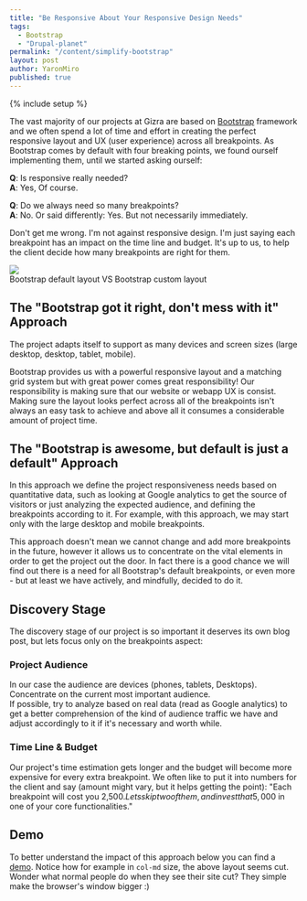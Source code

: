 ```yaml
---
title: "Be Responsive About Your Responsive Design Needs"
tags:
  - Bootstrap
  - "Drupal-planet"
permalink: "/content/simplify-bootstrap"
layout: post
author: YaronMiro
published: true
---
```


{% include setup %}

The vast majority of our projects at Gizra are based on [Bootstrap](http://getbootstrap.com/) framework and we often spend a lot of time and effort in creating the perfect responsive layout and UX (user experience)
across all breakpoints. As Bootstrap comes by default with four breaking points, we found ourself implementing them, until we started asking ourself:

__Q__: Is responsive really needed?  
__A__: Yes, Of course.

__Q__: Do we always need so many breakpoints?  
__A__: No. Or said differently: Yes. But not necessarily immediately.

Don't get me wrong. I'm not against responsive design. I'm just saying each breakpoint has an impact on the time line and budget. It's up to us, to help the client decide how many breakpoints are right for them.


<div class="thumbnail">
  <img src="{{BASE_PATH}}/assets/images/posts/simplify-bootstrap/image.gif">
  <div class="caption">Bootstrap default layout VS Bootstrap custom layout</div>
</div>

<!-- more -->

## The "Bootstrap got it right, don't mess with it" Approach

The project adapts itself to support as many devices and screen sizes (large desktop, desktop, tablet, mobile).

Bootstrap provides us with a powerful responsive layout and a matching grid system
but with great power comes great responsibility!
Our responsibility is making sure that our website or webapp UX is
consist. Making sure the layout looks perfect across all of the breakpoints isn't always
an easy task to achieve and above all it consumes a considerable amount of project time.

## The "Bootstrap is awesome, but default is just a default" Approach

In this approach we define the project responsiveness needs based on quantitative data, such as looking at Google analytics to get the source of visitors or just analyzing the expected audience, and defining the breakpoints according to it. For example, with this approach, we may start only with the large desktop and mobile breakpoints.

This approach doesn't mean we cannot change and add more breakpoints in the future, however it allows us to concentrate on the vital elements in order to get the project out the door. In fact there is a good chance we will find out there is a need for all Bootstrap's default breakpoints, or even more - but at least we have actively, and mindfully, decided to do it.

## Discovery Stage

The discovery stage of our project is so important it deserves its own blog post, but lets focus only on the breakpoints aspect:

### Project Audience

In our case the audience are devices (phones, tablets, Desktops). Concentrate on the current most important audience.  
If possible, try to analyze based on real data (read as Google analytics) to get a better comprehension of the kind of audience traffic we have and
adjust accordingly to it if it's necessary and worth while.

### Time Line & Budget

Our project's time estimation gets longer and the budget will become more expensive for every extra breakpoint. We often like to put it into numbers for the client and say (amount might vary, but it helps getting the point): "Each breakpoint will cost you 2,500$. Lets skip two of them, and invest that 5,000$ in one of your core functionalities."

## Demo

To better understand the impact of this approach below you can find a [demo](http://ym-bs-responsive.gizra.com/). Notice how for example in `col-md` size, the above layout seems cut. Wonder what normal people do when they see their site cut? They simple make the browser's window bigger :)

